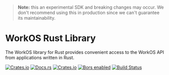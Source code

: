> **Note:** this an experimental SDK and breaking changes may occur. We don't recommend using this in production since we can't guarantee its maintainability.

# WorkOS Rust Library

The WorkOS library for Rust provides convenient access to the WorkOS API from applications written in Rust.

[![Crates.io](https://img.shields.io/crates/v/workos.svg)](https://crates.io/crates/workos)
[![Docs.rs](https://docs.rs/workos/badge.svg)](https://docs.rs/workos/)
[![Crates.io](https://img.shields.io/crates/l/workos.svg)](https://github.com/workos/workos-rust/blob/master/LICENSE)
[![Bors enabled](https://bors.tech/images/badge_small.svg)](https://merge.workos.dev/repositories/163)
[![Build Status](https://workos.semaphoreci.com/badges/workos-rust/branches/main.svg?style=shields&key=89f4cdb0-cb76-4ce3-bbcd-46607f9d1287)](https://workos.semaphoreci.com/projects/workos-rust)